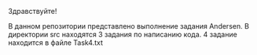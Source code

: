 Здравствуйте!

В данном репозитории представлено выполнение задания Andersen. 
В директории src находятся 3 задания по написанию кода. 
4 задание находится в файле Task4.txt
